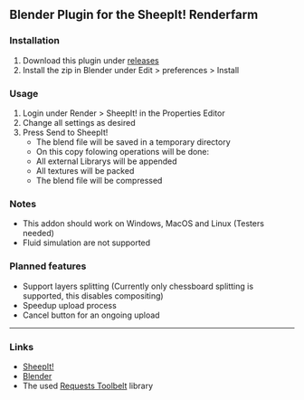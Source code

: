 ## Blender Plugin for the SheepIt! Renderfarm
### Installation
1. Download this plugin under [releases](https://github.com/maximmaxim345/sheepit-plugin/releases)
2. Install the zip in Blender under Edit > preferences > Install
### Usage
1. Login under Render > SheepIt! in the Properties Editor
2. Change all settings as desired
3. Press Send to SheepIt!
    * The blend file will be saved in a temporary directory
    * On this copy folowing operations will be done:
    * All external Librarys will be appended
    * All textures will be packed
    * The blend file will be compressed
### Notes
* This addon should work on Windows, MacOS and Linux (Testers needed)
* Fluid simulation are not supported
### Planned features
* Support layers splitting (Currently only chessboard splitting is supported, this disables compositing)
* Speedup upload process
* Cancel button for an ongoing upload
---
### Links
* [SheepIt!](https://www.sheepit-renderfarm.com/)
* [Blender](https://www.blender.org/)
* The used [Requests Toolbelt](https://github.com/requests/toolbelt) library
